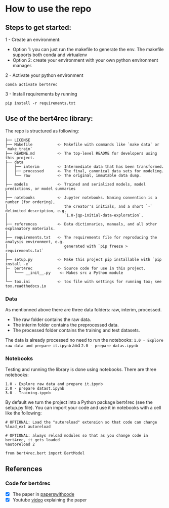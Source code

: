 # How to use the repo
## Steps to get started:
1 - Create an  environment:
  * Option 1: you can just run the makefile to generate the env. The makefile supports both conda and virtualenv
  * Option 2: create your environment with your own python environment manager. 

2 - Activate your python environment 
```
conda activate bert4rec
```
3 - Install requirements by running
```
pip install -r requirements.txt
```

## Use of the bert4rec library: 
The repo is structured as following:

```
├── LICENSE
├── Makefile           <- Makefile with commands like `make data` or `make train`
├── README.md          <- The top-level README for developers using this project.
├── data
│   ├── interim        <- Intermediate data that has been transformed.
│   ├── processed      <- The final, canonical data sets for modeling.
│   └── raw            <- The original, immutable data dump.
│
├── models             <- Trained and serialized models, model predictions, or model summaries
│
├── notebooks          <- Jupyter notebooks. Naming convention is a number (for ordering),
│                         the creator's initials, and a short `-` delimited description, e.g.
│                         `1.0-jqp-initial-data-exploration`.
│
├── references         <- Data dictionaries, manuals, and all other explanatory materials.
│
├── requirements.txt   <- The requirements file for reproducing the analysis environment, e.g.
│                         generated with `pip freeze > requirements.txt`
│
├── setup.py           <- Make this project pip installable with `pip install -e`
├─  bert4rec           <- Source code for use in this project.
│   └─── __init__.py    <- Makes src a Python module
│
└── tox.ini            <- tox file with settings for running tox; see tox.readthedocs.io
```

### Data
As mentionned above there are three data folders: raw, interim, processed.
* The raw folder contains the raw data.
* The interim folder contains the preprocessed data.
* The processed folder contains the training and test datasets.

The data is already processed no need to run the notebooks: `1.0 - Explore raw data and prepare it.ipynb` and `2.0 - prepare datas.ipynb`

### Notebooks
Testing and running the library is done using notebooks. There are three notebooks:
```
1.0 - Explore raw data and prepare it.ipynb
2.0 - prepare datast.ipynb
3.0 - Training.ipynb
```
By default we turn the project into a Python package bert4rec (see the setup.py file). You can import your code and use it in notebooks with a cell like the following:
```
# OPTIONAL: Load the "autoreload" extension so that code can change
%load_ext autoreload

# OPTIONAL: always reload modules so that as you change code in bert4rec, it gets loaded
%autoreload 2

from bert4rec.bert import BertModel 
```


## References

### Code for bert4rec
* [x] The paper in [paperswithcode](https://paperswithcode.com/paper/bert4rec-sequential-recommendation-with)
* [x] Youtube [video](https://www.youtube.com/watch?v=4pYHEzwTa78) explaining the paper
